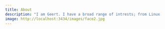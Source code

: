 ```yaml
---
title: About
description: "I am Geert. I have a broad range of intrests; from Linux to hardware to music and art."
image: http://localhost:3434/images/face2.jpg
---
```

